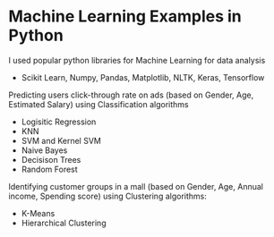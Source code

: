 Machine Learning Examples in Python
===================================

I used popular python libraries for Machine Learning for data analysis
- Scikit Learn, Numpy, Pandas, Matplotlib, NLTK, Keras, Tensorflow


Predicting users click-through rate on ads (based on Gender, Age, Estimated Salary) using Classification algorithms
- Logisitic Regression
- KNN
- SVM and Kernel SVM
- Naive Bayes
- Decisison Trees
- Random Forest

Identifying customer groups in a mall (based on Gender, Age, Annual income, Spending score) using Clustering algorithms:
- K-Means
- Hierarchical Clustering


